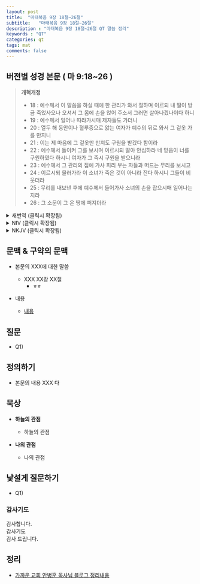 ```yaml
---
layout: post
title:  "마태복음 9장 18절~26절"
subtitle:   "마태복음 9장 18절~26절"
description : "마태복음 9장 18절~26절 QT 말씀 정리"
keywords : "QT"
categories: qt
tags: mat
comments: false
---
```


## 버전별 성경 본문 ( 마 9:18~26 )

> **개혁개정**
>* 18 : 예수께서 이 말씀을 하실 때에 한 관리가 와서 절하며 이르되 내 딸이 방금 죽었사오나 오셔서 그 몸에 손을 얹어 주소서 그러면 살아나겠나이다 하니
>* 19 : 예수께서 일어나 따라가시매 제자들도 가더니
>* 20 : 열두 해 동안이나 혈루증으로 앓는 여자가 예수의 뒤로 와서 그 겉옷 가를 만지니
>* 21 : 이는 제 마음에 그 겉옷만 만져도 구원을 받겠다 함이라
>* 22 : 예수께서 돌이켜 그를 보시며 이르시되 딸아 안심하라 네 믿음이 너를 구원하였다 하시니 여자가 그 즉시 구원을 받으니라
>* 23 : 예수께서 그 관리의 집에 가사 피리 부는 자들과 떠드는 무리를 보시고
>* 24 : 이르시되 물러가라 이 소녀가 죽은 것이 아니라 잔다 하시니 그들이 비웃더라
>* 25 : 무리를 내보낸 후에 예수께서 들어가사 소녀의 손을 잡으시매 일어나는지라
>* 26 : 그 소문이 그 온 땅에 퍼지더라

<details>
<summary> 새번역 (클릭시 확장됨)</summary>
<div markdown="1">

>* 18 : 예수께서 이 말씀을 하실 때에, 지도자 한 사람이 와서, 예수께 무릎을 꿇고 말하였다. "내 딸이 방금 죽었습니다. 그러나 오셔서, 그 아이에게 손을 얹어 주십시오. 그러면 살아날 것입니다."
>* 19 : 예수께서 일어나서 그를 따라가셨고, 제자들도 뒤따라갔다.
>* 20 : 그런데 열두 해 동안 혈루증으로 앓는 여자가 뒤에서 예수께로 다가와서, 예수의 옷술에 손을 대었다.
>* 21 : 그 여자는 속으로 말하기를 "내가 그의 옷에 손을 대기만 하여도 나을 텐데!" 했던 것이다.
>* 22 : 예수께서 돌아서서, 그 여자를 보시고 말씀하셨다. "기운을 내어라, 딸아. 네 믿음이 너를 구원하였다." 바로 그 때에 그 여자가 나았다.
>* 23 : 예수께서 그 지도자의 집에 이르러서, 피리를 부는 사람들과 떠드는 무리를 보시고,
>* 24 : 이렇게 말씀하셨다. "모두 물러가거라. 그 소녀는 죽은 것이 아니라, 자고 있다." 그들은 예수를 비웃었다.
>* 25 : 무리를 내보낸 다음에, 예수께서 들어가셔서, 그 소녀의 손을 잡으시니, 그 소녀가 벌떡 일어났다.
>* 26 : 이 소문이 그 온 땅에 퍼졌다.
</div>
</details>

<details>
<summary> NIV (클릭시 확장됨)</summary>
<div markdown="1">

>* 18 : While he was saying this, a synagogue leader came and knelt before him and said, “My daughter has just died. But come and put your hand on her, and she will live.”
>* 19 : Jesus got up and went with him, and so did his disciples.
>* 20 : Just then a woman who had been subject to bleeding for twelve years came up behind him and touched the edge of his cloak.
>* 21 : She said to herself, “If I only touch his cloak, I will be healed.”
>* 22 : Jesus turned and saw her. “Take heart, daughter,” he said, “your faith has healed you.” And the woman was healed at that moment.
>* 23 : When Jesus entered the synagogue leader’s house and saw the noisy crowd and people playing pipes,
>* 24 : he said, “Go away. The girl is not dead but asleep.” But they laughed at him.
>* 25 : After the crowd had been put outside, he went in and took the girl by the hand, and she got up.
>* 26 : News of this spread through all that region.
</div>
</details>

<details>
<summary> NKJV (클릭시 확장됨)</summary>
<div markdown="1">

>* 18 : While He spoke these things to them, behold, a ruler came and worshiped Him, saying, “My daughter has just died, but come and lay Your hand on her and she will live.”
>* 19 : So Jesus arose and followed him, and so did His disciples.
>* 20 : And suddenly, a woman who had a flow of blood for twelve years came from behind and touched the hem of His garment.
>* 21 : For she said to herself, “If only I may touch His garment, I shall be made well.”
>* 22 : But Jesus turned around, and when He saw her He said, “Be of good cheer, daughter; your faith has made you well.” And the woman was made well from that hour.
>* 23 : When Jesus came into the ruler’s house, and saw the flute players and the noisy crowd wailing,
>* 24 : He said to them, “Make room, for the girl is not dead, but sleeping.” And they ridiculed Him.
>* 25 : But when the crowd was put outside, He went in and took her by the hand, and the girl arose.
>* 26 : And the report of this went out into all that land.
</div>
</details>

## 문맥 & 구약의 문맥 

* 본문의 XXX에 대한 말씀
    - XXX XX장 XX절
        * `ㅎㅎ` 

* 내용 
    - [내용](링크) 

## 질문

* Q1) 

## 정의하기

* 본문의 내용 XXX 다

## 묵상

* **하늘의 관점**  
    - 하늘의 관점
  
* **나의 관점**
    - 나의 관점

## 낯설게 질문하기

* Q1) 

### 감사기도

감사합니다.  
감사기도  
감사 드립니다.  

## 정리
* [가까운 교회 안병훈 목사님 블로그 정리내용](https://blog.naver.com/tolerance2018)


